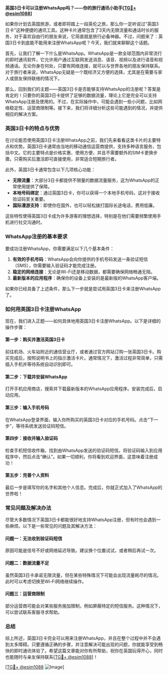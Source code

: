 **英国3日卡可以注册WhatsApp吗？——你的旅行通讯小助手[[TG💪+ @esim1088](https://t.me/s/esim1088)]**

如果你计划去英国旅游，或者即将踏上一段英伦之旅，那么你一定听说过“英国3日卡”这种便捷的通讯工具。这种卡片通常包含了3天内无限流量和通话时长的服务，对于喜欢自由行的朋友来说，它简直就是旅行必备神器。不过，问题来了：英国3日卡到底能不能用来注册WhatsApp呢？今天，我们就来聊聊这个话题。

首先，让我们了解一下什么是WhatsApp。WhatsApp是一款全球范围内非常流行的即时通讯软件，它允许用户通过互联网发送消息、语音、视频以及进行语音和视频通话。无论你身在何处，只要有网络连接，就可以与世界各地的朋友保持联系。对于旅行者来说，WhatsApp无疑是一个既经济又方便的选择，尤其是在需要与家人或朋友保持联络的情况下。

那么，回到我们的主题——英国3日卡是否能够支持WhatsApp的注册呢？答案是肯定的！只要你的英国3日卡提供了足够的数据流量，理论上它是完全可以支持WhatsApp注册及使用的。不过，在实际操作中，可能会遇到一些小问题，比如网络稳定性、运营商限制等。接下来，我们将详细分析这些可能遇到的情况，并提供相应的解决方案。

### **英国3日卡的特点与优势**

在讨论能否使用英国3日卡注册WhatsApp之前，我们先来看看这类卡片的主要特点和优势。英国3日卡通常由当地的移动通信运营商提供，支持多种语言服务，包括中文。它的主要特点是价格实惠、使用方便，并且不需要额外的SIM卡更换步骤。只需购买后激活即可直接使用，非常适合短期旅行者。

此外，英国3日卡通常包含以下几项核心功能：
- **无限流量**：大部分3日卡都提供不限量的数据流量服务，这为WhatsApp的正常使用提供了保障。
- **本地号码绑定**：通过英国3日卡，你可以获得一个本地手机号码，这对于接收验证码至关重要。
- **国际漫游支持**：即使你在国外，也可以轻松拨打国际长途电话，费用低廉。

这些特性使得英国3日卡成为许多游客的理想选择，特别是在他们需要频繁使用手机进行社交沟通时。

### **WhatsApp注册的基本要求**

要成功注册WhatsApp，你需要满足以下几个基本条件：
1. **有效的手机号码**：WhatsApp会向你提供的手机号码发送一条验证短信（SMS），你需要输入验证码才能完成注册。
2. **稳定的网络连接**：无论是Wi-Fi还是移动数据，都需要确保网络畅通无阻。
3. **最新版本的应用程序**：确保你的设备上安装的是最新版的WhatsApp客户端。

如果你已经具备了上述条件，那么下一步就是尝试用英国3日卡来注册WhatsApp了。

### **如何用英国3日卡注册WhatsApp**

现在，我们进入正题——如何具体地用英国3日卡注册WhatsApp。以下是详细的操作步骤：

#### **第一步：购买并激活英国3日卡**
前往机场、火车站附近的通信营业厅，或者通过官方网站订购一张英国3日卡。购买完成后，按照说明书上的指示激活卡片。通常情况下，激活过程非常简单，只需插入手机并等待系统自动识别即可。

#### **第二步：下载并安装WhatsApp**
打开手机应用商店，搜索并下载最新版本的WhatsApp应用程序。安装完成后，启动应用。

#### **第三步：输入手机号码**
在WhatsApp登录界面，输入你所购买的英国3日卡对应的手机号码。点击“下一步”，等待系统发送验证码短信。

#### **第四步：接收并输入验证码**
检查手机短信收件箱，找到由WhatsApp发送的验证码短信。将验证码输入到应用程序中，然后点击“确认”。如果一切顺利，你将看到欢迎界面，这意味着注册成功！

#### **第五步：完善个人资料**
最后一步是填写你的名字和其他个人信息。完成后，你就正式加入了WhatsApp的世界啦！

### **常见问题及解决办法**

尽管大多数情况下英国3日卡都能很好地支持WhatsApp注册，但有时也会遇到一些麻烦。以下是一些常见的问题及其解决方法：

#### **问题一：无法收到验证码短信**
原因可能是信号不好或网络延迟导致。建议换个位置试试，或者稍后再试一次。

#### **问题二：数据流量不足**
虽然英国3日卡承诺无限流量，但在某些特殊情况下可能会出现流量耗尽的情况。此时可以考虑切换至Wi-Fi网络继续操作。

#### **问题三：运营商限制**
部分运营商可能会对某些服务施加限制，例如屏蔽特定的短信服务。这种情况下，可以尝试联系客服寻求帮助。

### **总结**

综上所述，英国3日卡完全可以用来注册WhatsApp，并且在整个过程中并不会遇到太多障碍。只要遵循正确的步骤，并注意解决可能出现的问题，你就能享受到畅快的即时通讯体验了。希望这篇文章能对你有所帮助，祝你在英国玩得开心，同时也能随时与亲友保持联系[[TG💪+ @esim1088](https://t.me/s/esim1088)]！

[[TG💪+ @esim1088](https://t.me/s/esim1088) ![Image](https://i.postimg.cc/4NQfJmqS/Snipaste-2025-05-13-00-14-12.png)]